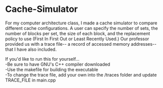 # Cache-Simulator
For my computer architecture class, I made a cache simulator to compare different cache configurations. A user can specify the number of sets, the number of blocks per set, the size of each block, and the replacement policy to use (First In First Out or Least Recently Used.) Our professor provided us with a trace file-- a record of accessed memory addresses-- that I have also included.

If you'd like to run this for yourself...\
-Be sure to have GNU's C++ compiler downloaded\
-Use the makefile for building the executable\
-To change the trace file, add your own into the /traces folder and update TRACE_FILE in main.cpp
